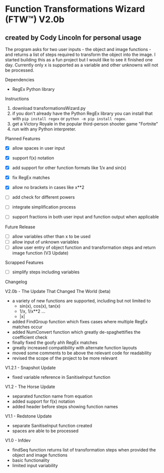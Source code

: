 # Function Transformations Wizard (FTW™) V2.0b
## created by Cody Lincoln for personal usage

The program asks for two user inputs - the object and image functions - and returns a list of steps required to transform the object into the image.
I started building this as a fun project but I would like to see it finished one day.
Currently only x is supported as a variable and other unknowns will not be processed.

Dependencies
- RegEx Python library

Instructions
1. download transformationsWizard.py
2. if you don't already have the Python RegEx library you can install that with `pip install regex` or `python -m pip install regex`.
3. get a Victory Royale in the popular third-person shooter game "Fortnite"
4. run with any Python interpreter.

Planned Features
- [x] allow spaces in user input
- [x] support f(x) notation
- [x] add support for other function formats like 1/x and sin(x)
- [x] fix RegEx matches
- [x] allow no brackets in cases like x**2
- [ ] add check for different powers
- [ ] integrate simplification process
- [ ] support fractions in both user input and function output when applicable


Future Release
- [ ] allow variables other than x to be used
- [ ] allow input of unknown variables
- [ ] allow user entry of object function and transformation steps and return image function (V3 Update)

Scrapped Features
- [ ] simplify steps including variables

Changelog

V2.0b - The Update That Changed The World (beta)
- a variety of new functions are supported, including but not limited to
    - sin(x), cos(x), tan(x)
    - 1/x, 1/x**2 ...
    - |x|
- added FindGroup function which fixes cases where multiple RegEx matches occur
- added NumConvert function which greatly de-spaghettifies the coefficient check
- finally fixed the goofy ahh RegEx matches
- greatly increased compatibility with alternate function layouts
- moved some comments to be above the relevant code for readability
- revised the scope of the project to be more relevant

V1.2.1 - Snapshot Update
- fixed variable reference in SanitiseInput function

V1.2 - The Horse Update
- separated function name from equation
- added support for f(x) notation
- added header before steps showing function names

V1.1 - Redstone Update
- separate SanitiseInput function created
- spaces are able to be processed

V1.0 - Infdev
- findSeq function returns list of transformation steps when provided the object and image functions
- basic functionality
- limited input variability